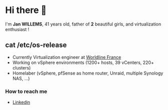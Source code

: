 # Hi there 👋

I'm __Jan WILLEMS__, 41 years old, father of **2** beautiful girls, and virtualization enthusiast !

## cat /etc/os-release

- Currently Virtualization engineer at [Worldline France](https://fr.worldline.com/fr/home.html)
- Working on vSphere environments (1200+ hosts, 39 vCenters, 220+ clusters)
- Homelaber (vSphere, pfSense as home router, Unraid, multiple Synology NAS, ...)

### How to reach me

- [Linkedin](https://www.linkedin.com/in/jwille/)

<!--
**janwillemsio/janwillemsio** is a ✨ _special_ ✨ repository because its `README.md` (this file) appears on your GitHub profile.

Here are some ideas to get you started:

- 🔭 I’m currently working on ...
- 🌱 I’m currently learning ...
- 👯 I’m looking to collaborate on ...
- 🤔 I’m looking for help with ...
- 💬 Ask me about ...
- 📫 How to reach me: ...
- 😄 Pronouns: ...
- ⚡ Fun fact: ...
-->
